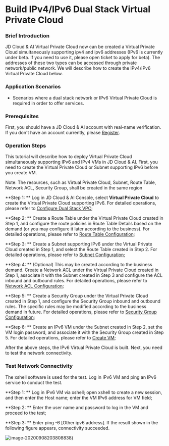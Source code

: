 # Build IPv4/IPv6 Dual Stack Virtual Private Cloud

### Brief Introduction

  JD Cloud & AI Virtual Private Cloud now can be created a Virtual Private Cloud simultaneously supporting ipv4 and ipv6 addresses (IPv6 is currently under beta. If you need to use it, please open ticket to apply for beta). The addresses of these two types can be accessed through private network/public network. We will describe how to create the IPv4/IPv6 Virtual Private Cloud below.

### Application Scenarios

- Scenarios where a dual stack network or IPv6 Virtual Private Cloud is required in order to offer services.

### Prerequisites

  First, you should have a JD Cloud & AI account with real-name verification. If you don't have an account currently, please [Register](https://user.jdcloud.com/register?source=jdcloud&ReturnUrl=https%3A%2F%2Fwww.jdcloud.com).

### Operation Steps

  This tutorial will describe how to deploy Virtual Private Cloud simultaneously supporting IPv6 and IPv4 VMs in JD Cloud & AI. First, you need to create the Virtual Private Cloud or Subnet supporting IPv6 before you create VM.

Note: The resources, such as Virtual Private Cloud, Subnet, Route Table, Network ACL, Security Group, shall be created in the same region

  **Step 1: ** Log in JD Cloud & AI Console, select **Virtual Private Cloud** to create the Virtual Private Cloud supporting IPv6. For detailed operations, please refer to [Configure Dual Stack VPC](https://docs.jdcloud.com/en/virtual-private-cloud/vpc-configuration);

  **Step 2: ** Create a Route Table under the Virtual Private Cloud created in Step 1, and configure the route policies in Route Table Details based on the demand (or you may configure it later according to the business). For detailed operations, please refer to [Route Table Configuration](https://docs.jdcloud.com/en/virtual-private-cloud/route-table-configuration);

  **Step 3: ** Create a Subnet supporting IPv6 under the Virtual Private Cloud created in Step 1, and select the Route Table created in Step 2. For detailed operations, please refer to [Subnet Configuration](https://docs.jdcloud.com/en/virtual-private-cloud/subnet-configuration);

  **Step 4: ** (Optional) This may be created according to the business demand. Create a Network ACL under the Virtual Private Cloud created in Step 1, associate it with the Subnet created in Step 3 and configure the ACL inbound and outbound rules. For detailed operations, please refer to [Network ACL Configuration](https://docs.jdcloud.com/en/virtual-private-cloud/network-acl-configuration);

  **Step 5: ** Create a Security Group under  the Virtual Private Cloud created in Step 1, and configure the Security Group inbound and outbound rules. The specific rules may be modified according to the business demand in future. For detailed operations, please refer to [Security Group Configuration](https://docs.jdcloud.com/en/virtual-private-cloud/security-group-configuration);

  **Step 6: ** Create an IPv6 VM under the Subnet created in Step 2, set the VM login password, and associate it with the Security Group created in Step 5. For detailed operations, please refer to [Create VM](https://docs.jdcloud.com/en/virtual-machines/create-instance);

  After the above steps, the IPv6 Virtual Private Cloud is built. Next, you need to test the network connectivity.


### Test Network Connectivity

  The xshell software is used for the test. Log in IPv6 VM and ping an IPv6 service to conduct the test.

  **Step 1: ** Log in IPv6 VM via xshell; open xshell to create a new session, and then enter the Host name; enter the VM IPv6 address for VM field;

  **Step 2: ** Enter the user name and password to log in the VM and proceed to the test;

  **Step 3: ** Enter ping -6 [Other ipv6 address]. If the result shown in the following figure appears, connectivity succeeded.

![image-20200908203808838](../../../../image/Networking/IPv6/IPv6-05.png))

